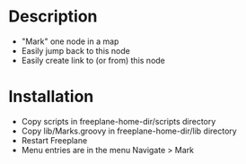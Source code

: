 # Description

- "Mark" one node in a map
- Easily jump back to this node
- Easily create link to (or from) this node

# Installation

- Copy scripts in freeplane-home-dir/scripts directory
- Copy lib/Marks.groovy in freeplane-home-dir/lib directory
- Restart Freeplane
- Menu entries are in the menu Navigate > Mark

